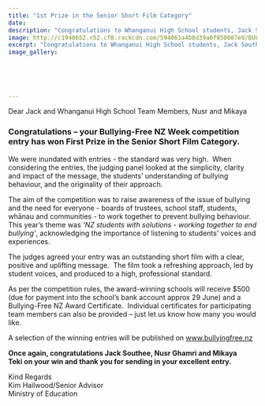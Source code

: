 ```yaml
---
title: "1st Prize in the Senior Short Film Category"
date: 
description: "Congratulations to Whanganui High School students, Jack Southee, Nusr Ghamri and Mikaya Teki - your Bullying-Free NZ Week competition entry has won First Prize in the Senior Short Film Category..."
image: http://c1940652.r52.cf0.rackcdn.com/594061a4b8d39a0f850007e9/BULLYING-FREE-EMBLEM-NZ-Week-22-26-May-2017_small.png
excerpt: "Congratulations to Whanganui High School students, Jack Southee, Nusr Ghamri and Mikaya Teki - your Bullying-Free NZ Week competition entry has won First Prize in the Senior Short Film Category."
image_gallery:
    
    
    
    
    
---
```


<p>Dear Jack and Whanganui High School Team Members, Nusr and Mikaya&nbsp;</p>
<h3>Congratulations &ndash; your Bullying-Free NZ Week competition entry has won <strong>First Prize in the Senior Short Film Category.</strong><strong>&nbsp;</strong></h3>
<p>We were inundated with entries - the standard was very high.&nbsp; When considering the entries, the judging panel looked at the simplicity, clarity and impact of the message, the students&rsquo; understanding of bullying behaviour, and the originality of their approach.&nbsp;</p>
<p>The aim of the competition was to raise awareness of the issue of bullying and the need for everyone - boards of trustees, school staff, students, whānau and communities - to work together to prevent bullying behaviour.&nbsp; This year&rsquo;s theme was <em>&lsquo;NZ students with solutions - working together to end bullying&rsquo;</em>, acknowledging the importance of listening to students&rsquo; voices and experiences.<strong>&nbsp;</strong></p>
<p>The judges agreed your entry was an outstanding short film with a clear, positive and uplifting message.&nbsp; The film took a refreshing approach, led by student voices, and produced to a high, professional standard.&nbsp;</p>
<p>As per the competition rules, the award-winning schools will receive $500 (due for payment into the school&rsquo;s bank account approx 29 June) and a Bullying-Free NZ Award Certificate.&nbsp; Individual certificates for participating team members can also be provided &ndash; just let us know how many you would like.&nbsp;</p>
<p>A selection of the winning entries will be published on <a href="http://www.bullyingfree.nz">www.bullyingfree.nz</a>&nbsp;</p>
<p><strong>Once again, congratulations <strong>Jack Southee, Nusr Ghamri and Mikaya Teki&nbsp;</strong>on your win and thank you for sending in your excellent entry.</strong></p>
<p>Kind Regards<br />Kim Hailwood/Senior Advisor<br />Ministry of Education</p>

